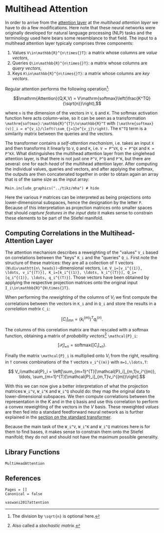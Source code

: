 # Multihead Attention

In order to arrive from the [attention layer](@ref "The Attention Layer") at the *multihead attention layer* we have to do a few modifications. Here note that these neural networks were originally developed for natural language processing (NLP) tasks and the terminology used here bears some resemblance to that field. 
The input to a multihead attention layer typicaly comprises three components:

1. Values ``V\in\mathbb{R}^{n\times{}T}``: a matrix whose columns are *value vectors*, 
2. Queries ``Q\in\mathbb{R}^{n\times{}T}``: a matrix whose columns are *query vectors*, 
3. Keys ``K\in\mathbb{R}^{n\times{}T}``: a matrix whose columns are *key vectors*.

Regular attention performs the following operation[^1]: 

[^1]: The division by ``\sqrt{n}`` is optional here.

```math
\mathrm{Attention}(Q,K,V) = V\mathrm{softmax}\left(\frac{K^TQ}{\sqrt{n}}\right),
```

where ``n`` is the dimension of the vectors in ``V``, ``Q`` and ``K``. The softmax activation function here acts column-wise, so it can be seen as a transformation ``\mathrm{softmax}:\mathbb{R}^{T}\to\mathbb{R}^T`` with ``[\mathrm{softmax}(v)]_i = e^{v_i}/\left(\sum_{j=1}e^{v_j}\right)``. The ``K^TQ`` term is a similarity matrix between the queries and the vectors. 

The transformer contains a *self-attention mechanism*, i.e. takes an input ``X`` and then transforms it linearly to ``V``, ``Q`` and ``K``, i.e. ``V = P^VX``, ``Q = P^QX`` and ``K = P^KX``. What distinguishes the multihead attention layer from the singlehead attention layer, is that there is not just one ``P^V``, ``P^Q`` and ``P^K``, but there are several: one for each *head* of the multihead attention layer. After computing the individual values, queries and vectors, and after applying the softmax, the outputs are then concatenated together in order to obtain again an array that is of the same size as the input array:

```@example 
Main.include_graphics("../tikz/mha") # hide
```

Here the various ``P`` matrices can be interpreted as being projections onto lower-dimensional subspaces, hence the designation by the letter ``P``. Because of this interpretation as projection matrices onto smaller spaces that should *capture features in the input data* it makes sense to constrain these elements to be part of the Stiefel manifold.   

## Computing Correlations in the Multihead-Attention Layer

The attention mechanism describes a reweighting of the "values" ``V_i`` based on correlations between the "keys" ``K_i`` and the "queries" ``Q_i``. First note the structure of these matrices: they are all a collection of ``T`` vectors ``(N\div\mathtt{n\_heads})``-dimensional vectors, i.e. ``V_i=[v_i^{(1)}, \ldots, v_i^{(T)}], K_i=[k_i^{(1)}, \ldots, k_i^{(T)}], Q_i=[q_i^{(1)}, \ldots, q_i^{(T)}]``. Those vectors have been obtained by applying the respective projection matrices onto the original input ``I_i\in\mathbb{R}^{N\times{}T}``.

When performing the *reweighting* of the columns of $V_i$ we first compute the correlations between the vectors in ``K_i`` and in ``Q_i`` and store the results in a *correlation matrix* ``C_i``: 

```math
    [C_i]_{mn} = \left(k_i^{(m)}\right)^Tq_i^{(n)}.
```

The columns of this correlation matrix are than rescaled with a softmax function, obtaining a matrix of *probability vectors*[^2] ``\mathcal{P}_i``:

[^2]: Also called a *stochastic matrix*.

```math
    [\mathcal{P}_i]_{\bullet{}n} = \mathrm{softmax}([C_i]_{\bullet{}n}).
```

Finally the matrix ``\mathcal{P}_i`` is multiplied onto $V_i$ from the right, resulting in ``T`` convex combinations of the ``T`` vectors ``v_i^{(m)}`` with ``m=1,\ldots,T``:

```math
    V_i\mathcal{P}_i = \left[\sum_{m=1}^{T}[\mathcal{P}_i]_{m,1}v_i^{(m)}, \ldots, \sum_{m=1}^{T}[\mathcal{P}_i]_{m,T}v_i^{(m)}\right].
```

With this we can now give a better interpretation of what the projection matrices ``W_i^V``, ``W_i^K`` and ``W_i^Q`` should do: they map the original data to lower-dimensional subspaces. We then compute correlations between the representation in the $K$ and in the ``Q`` basis and use this correlation to perform a convex reweighting of the vectors in the $V$ basis. These reweighted *values* are then fed into a standard feedforward neural network as is further explained in the [section on the standard transformer](@ref "Standard Transformer").

Because the main task of the ``W_i^V``, ``W_i^K`` and ``W_i^Q`` matrices here is for them to find bases, it makes sense to constrain them onto the Stiefel manifold; they do not and should not have the maximum possible generality.

## Library Functions 

```@docs; canonical=false
MultiHeadAttention
```

## References 

```@bibliography
Pages = []
Canonical = false

vaswani2017attention
```